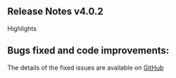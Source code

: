 ## Release Notes v4.0.2

Highlights

## Bugs fixed and code improvements:
   The details of the fixed issues are available on
   [GitHub](https://github.com/pace-neutrons/Horace/issues/)
